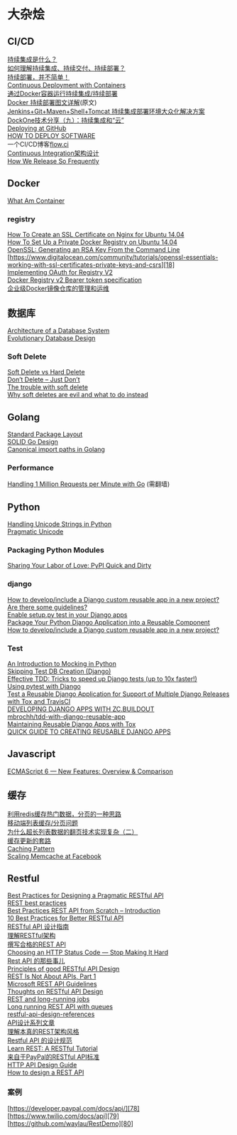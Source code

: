 # 大杂烩

## CI/CD
[持续集成是什么？][1]  
[如何理解持续集成、持续交付、持续部署？][2]  
[持续部署，并不简单！][3]  
[Continuous Deployment with Containers][4]  
[通过Docker容器运行持续集成/持续部署][5]  
[Docker 持续部署图文详解][6](原文)  
[Jenkins+Git+Maven+Shell+Tomcat 持续集成部署环境大众化解决方案][7]  
[DockOne技术分享（九）：持续集成和“云”][8]  
[Deploying at GitHub][9]  
[HOW TO DEPLOY SOFTWARE][10]  
一个CI/CD博客[flow.ci][11]  
[Continuous Integration架构设计][12]  
[How We Release So Frequently][13]  

## Docker
[What Am Container][14]  

### registry
[How To Create an SSL Certificate on Nginx for Ubuntu 14.04][15]  
[How To Set Up a Private Docker Registry on Ubuntu 14.04][16]  
[OpenSSL: Generating an RSA Key From the Command Line][17]  
[https://www.digitalocean.com/community/tutorials/openssl-essentials-working-with-ssl-certificates-private-keys-and-csrs][18]  
[Implementing OAuth for Registry V2][19]  
[Docker Registry v2 Bearer token specification][20]  
[企业级Docker镜像仓库的管理和运维][21]  

## 数据库
[Architecture of a Database System][22]   
[Evolutionary Database Design][23]

### Soft Delete

[Soft Delete vs Hard Delete][24]  
[Don’t Delete – Just Don’t][25]  
[The trouble with soft delete][26]  
[Why soft deletes are evil and what to do instead][27]  

## Golang
[Standard Package Layout][28]  
[SOLID Go Design][29]  
[Canonical import paths in Golang][30]

### Performance
[Handling 1 Million Requests per Minute with Go][31] (需翻墙)  

## Python
[Handling Unicode Strings in Python][32]  
[Pragmatic Unicode][33]  

### Packaging Python Modules

[Sharing Your Labor of Love: PyPI Quick and Dirty][34]

### django
[How to develop/include a Django custom reusable app in a new project? Are there some guidelines? ][35]   
[Enable setup.py test in your Django apps][36]  
[Package Your Python Django Application into a Reusable Component][37]  
[How to develop/include a Django custom reusable app in a new project?][38]

### Test
[An Introduction to Mocking in Python][39]  
[Skipping Test DB Creation (Django)][40]  
[Effective TDD: Tricks to speed up Django tests (up to 10x faster!)][41]  
[Using pytest with Django][42]  
[Test a Reusable Django Application for Support of Multiple Django Releases with Tox and TravisCI][43]  
[DEVELOPING DJANGO APPS WITH ZC.BUILDOUT][44]  
[mbrochh/tdd-with-django-reusable-app][45]  
[Maintaining Reusable Django Apps with Tox][46]  
[QUICK GUIDE TO CREATING REUSABLE DJANGO APPS][47]  

## Javascript

[ECMAScript 6 — New Features: Overview & Comparison][48]  

## 缓存
[利用redis缓存热门数据，分页的一种思路][49]  
[移动端列表缓存/分页问题][50]  
[为什么超长列表数据的翻页技术实现复杂（二）][51]  
[缓存更新的套路][52]  
[Caching Pattern][53]  
[Scaling Memcache at Facebook][54]  

## Restful
[Best Practices for Designing a Pragmatic RESTful API][55]  
[REST best practices][56]  
[Best Practices REST API from Scratch – Introduction][57]  
[10 Best Practices for Better RESTful API][58]  
[RESTful API 设计指南][59]  
[理解RESTful架构][60]  
[撰写合格的REST API][61]  
[Choosing an HTTP Status Code — Stop Making It Hard][62]  
[Rest API 的那些事儿][63]  
[Principles of good RESTful API Design][64]  
[REST Is Not About APIs, Part 1][65]  
[Microsoft REST API Guidelines][66]  
[Thoughts on RESTful API Design][67]  
[REST and long-running jobs][68]  
[Long running REST API with queues][69]  
[restful-api-design-references][70]  
[API设计系列文章][71]  
[理解本真的REST架构风格][72]  
[Restful API 的设计规范][73]  
[Learn REST: A RESTful Tutorial][74]  
[来自于PayPal的RESTful API标准][75]  
[HTTP API Design Guide][76]  
[How to design a REST API][77]  

### 案例
[https://developer.paypal.com/docs/api/][78]  
[https://www.twilio.com/docs/api][79]  
[https://github.com/waylau/RestDemo][80]  


  [1]: http://www.ruanyifeng.com/blog/2015/09/continuous-integration.html
  [2]: https://www.zhihu.com/question/23444990
  [3]: http://coolshell.cn/articles/7657.html/comment-page-1#comment-1893811
  [4]: https://www.infoq.com/articles/continuous-deployment-containers
  [5]: http://www.uml.org.cn/yunjisuan/201507072.asp
  [6]: http://mp.weixin.qq.com/s?__biz=MzA4Nzg5Nzc5OA==&mid=402143684&idx=2&sn=9e93de8811e342cbd01f634a5e8976c3
  [7]: http://www.thinksaas.cn/topics/0/378/378471.html
  [8]: http://dockone.io/article/470
  [9]: https://github.com/blog/1241-deploying-at-github
  [10]: https://zachholman.com/posts/deploying-software
  [11]: http://blog.flow.ci/
  [12]: http://www.aosabook.org/en/integration.html
  [13]: http://engineering.skybettingandgaming.com/2016/02/02/how-we-release-so-frequently/?utm_source=wanqu.co&utm_campaign=Wanqu%20Daily&utm_medium=website
  [14]: https://glyph.twistedmatrix.com/2016/10/what-am-container.html
  [15]: https://www.digitalocean.com/community/tutorials/how-to-create-an-ssl-certificate-on-nginx-for-ubuntu-14-04
  [16]: https://www.digitalocean.com/community/tutorials/how-to-set-up-a-private-docker-registry-on-ubuntu-14-04
  [17]: https://rietta.com/blog/2012/01/27/openssl-generating-rsa-key-from-command/
  [18]: https://www.digitalocean.com/community/tutorials/openssl-essentials-working-with-ssl-certificates-private-keys-and-csrs
  [19]: https://blog.opendns.com/2016/02/23/implementing-oauth-for-registry-v2/
  [20]: https://docs.docker.com/registry/spec/auth/jwt/
  [21]: http://geek.csdn.net/news/detail/109110
  [22]: https://blog.acolyer.org/2015/01/20/architecture-of-a-database-system/
  [23]: http://www.martinfowler.com/articles/evodb.html
  [24]: http://rohithegde.github.io/soft-vs-hard-delete/
  [25]: http://udidahan.com/2009/09/01/dont-delete-just-dont/
  [26]: http://rdingwall.com/2009/11/20/the-trouble-with-soft-delete/
  [27]: http://jameshalsall.co.uk/posts/why-soft-deletes-are-evil-and-what-to-do-instead
  [28]: https://medium.com/@benbjohnson/standard-package-layout-7cdbc8391fc1#.wqta80kf1
  [29]: https://dave.cheney.net/2016/08/20/solid-go-design?utm_source=golangweekly&utm_medium=email
  [30]: https://texlution.com/post/golang-canonical-import-paths/
  [31]: http://marcio.io/2015/07/handling-1-million-requests-per-minute-with-golang/
  [32]: http://blog.emacsos.com/unicode-in-python.html
  [33]: http://nedbatchelder.com/text/unipain.html
  [34]: https://hynek.me/articles/sharing-your-labor-of-love-pypi-quick-and-dirty/
  [35]: http://blogs.candoerz.com/question/145773/how-to-developinclude-a-django-custom-reusable-app-in-a-new-project-are-there-some-guidelines.aspx
  [36]: http://ericholscher.com/blog/2009/jun/29/enable-setuppy-test-your-django-apps/
  [37]: http://pythoncentral.io/package-python-django-application-reusable-component/
  [38]: http://stackoverflow.com/questions/30743720/how-to-develop-include-a-django-custom-reusable-app-in-a-new-project-are-there
  [39]: https://www.toptal.com/python/an-introduction-to-mocking-in-python
  [40]: https://www.caktusgroup.com/blog/2013/10/02/skipping-test-db-creation/
  [41]: http://www.daveoncode.com/2013/09/23/effective-tdd-tricks-to-speed-up-django-tests-up-to-10x-faster/
  [42]: http://engineroom.trackmaven.com/blog/using-pytest-with-django/
  [43]: http://joebergantine.com/blog/2015/dec/03/test-reusable-django-application-support-multiple-/
  [44]: https://jacobian.org/writing/django-apps-with-buildout/
  [45]: https://github.com/mbrochh/tdd-with-django-reusable-app
  [46]: http://martinbrochhaus.com/tox.html
  [47]: http://racingtadpole.com/blog/reusable-django-apps/
  [48]: http://es6-features.org/#Constants
  [49]: http://blog.csdn.net/hengyunabc/article/details/23401539
  [50]: http://www.jianshu.com/p/af406cb819e5
  [51]: http://timyang.net/data/key-list-pagination-ii/
  [52]: http://coolshell.cn/articles/17416.html
  [53]: http://kircher-schwanninger.de/michael/publications/Caching.pdf
  [54]: https://www.usenix.org/system/files/conference/nsdi13/nsdi13-final170_update.pdf
  [55]: http://www.vinaysahni.com/best-practices-for-a-pragmatic-restful-api#versioning
  [56]: https://bourgeois.me/rest/
  [57]: https://www.sitepoint.com/best-practices-rest-api-scratch-introduction/
  [58]: http://blog.mwaysolutions.com/2014/06/05/10-best-practices-for-better-restful-api/
  [59]: http://www.ruanyifeng.com/blog/2014/05/restful_api.html
  [60]: http://www.ruanyifeng.com/blog/2011/09/restful
  [61]: http://mp.weixin.qq.com/s?__biz=MzA3NDM0ODQwMw==&mid=208060670&idx=1&sn=ce67b8896985e8448137052b338093e0&scene=21#wechat_redirect
  [62]: http://racksburg.com/choosing-an-http-status-code/
  [63]: http://www.ituring.com.cn/article/208878
  [64]: https://codeplanet.io/principles-good-restful-api-design/
  [65]: http://www.nirmata.com/2013/10/rest-apis-part-1/
  [66]: https://github.com/Microsoft/api-guidelines/blob/master/Guidelines.md
  [67]: https://restful-api-design.readthedocs.io/en/latest/
  [68]: http://farazdagi.com/blog/2014/rest-long-running-jobs/
  [69]: http://stackoverflow.com/questions/33009721/long-running-rest-api-with-queues
  [70]: https://github.com/aisuhua/restful-api-design-references
  [71]: http://www.jianshu.com/p/261cad07f02b
  [72]: http://blog.sae.sina.com.cn/archives/370
  [73]: http://novoland.github.io/%E8%AE%BE%E8%AE%A1/2015/08/17/Restful%20API%20%E7%9A%84%E8%AE%BE%E8%AE%A1%E8%A7%84%E8%8C%83.html
  [74]: http://www.restapitutorial.com/
  [75]: https://segmentfault.com/a/1190000005924733
  [76]: https://geemus.gitbooks.io/http-api-design/content/en/
  [77]: http://blog.octo.com/en/design-a-rest-api/
  [78]: https://developer.paypal.com/docs/api/
  [79]: https://www.twilio.com/docs/api
  [80]: https://github.com/waylau/RestDemo
